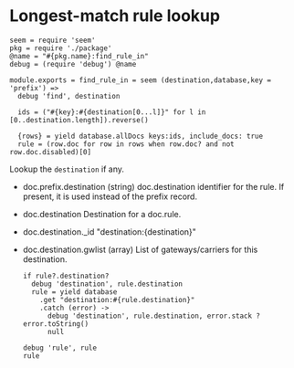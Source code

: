 Longest-match rule lookup
=========================

    seem = require 'seem'
    pkg = require './package'
    @name = "#{pkg.name}:find_rule_in"
    debug = (require 'debug') @name

    module.exports = find_rule_in = seem (destination,database,key = 'prefix') =>
      debug 'find', destination

      ids = ("#{key}:#{destination[0...l]}" for l in [0..destination.length]).reverse()

      {rows} = yield database.allDocs keys:ids, include_docs: true
      rule = (row.doc for row in rows when row.doc? and not row.doc.disabled)[0]

Lookup the `destination` if any.

* doc.prefix.destination (string) doc.destination identifier for the rule. If present, it is used instead of the prefix record.
* doc.destination Destination for a doc.rule.
* doc.destination._id "destination:{destination}"
* doc.destination.gwlist (array) List of gateways/carriers for this destination.

      if rule?.destination?
        debug 'destination', rule.destination
        rule = yield database
          .get "destination:#{rule.destination}"
          .catch (error) ->
            debug 'destination', rule.destination, error.stack ? error.toString()
            null

      debug 'rule', rule
      rule
